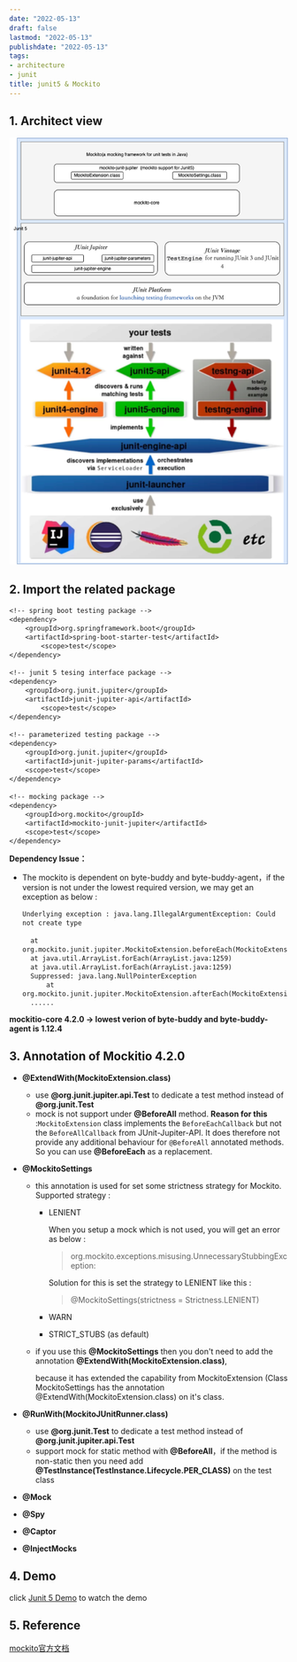 ```yaml
---
date: "2022-05-13"
draft: false
lastmod: "2022-05-13"
publishdate: "2022-05-13"
tags:
- architecture
- junit
title: junit5 & Mockito
---
```


## 1. Architect view

![junit5.png](../picture/junit5.png)

## 2. Import the related package

```
<!-- spring boot testing package -->
<dependency>
    <groupId>org.springframework.boot</groupId>
    <artifactId>spring-boot-starter-test</artifactId>
		<scope>test</scope>
</dependency>

<!-- junit 5 tesing interface package -->
<dependency>
    <groupId>org.junit.jupiter</groupId>
    <artifactId>junit-jupiter-api</artifactId>
		<scope>test</scope>
</dependency>

<!-- parameterized testing package -->
<dependency>
    <groupId>org.junit.jupiter</groupId>
    <artifactId>junit-jupiter-params</artifactId>
    <scope>test</scope>
</dependency>

<!-- mocking package -->
<dependency>
    <groupId>org.mockito</groupId>
    <artifactId>mockito-junit-jupiter</artifactId>
    <scope>test</scope>
</dependency>
```

**Dependency Issue：**

* The mockito is dependent on byte-buddy and byte-buddy-agent，if the version is not under the lowest required version, we may get an exception as below : 

  ```
  Underlying exception : java.lang.IllegalArgumentException: Could not create type
  
  	at org.mockito.junit.jupiter.MockitoExtension.beforeEach(MockitoExtension.java:153)
  	at java.util.ArrayList.forEach(ArrayList.java:1259)
  	at java.util.ArrayList.forEach(ArrayList.java:1259)
  	Suppressed: java.lang.NullPointerException
  		at org.mockito.junit.jupiter.MockitoExtension.afterEach(MockitoExtension.java:184)
  	......
  ```

  

**mockitio-core 4.2.0  -> lowest verion of byte-buddy and byte-buddy-agent is 1.12.4**

## 3. Annotation of Mockitio 4.2.0

* **@ExtendWith(MockitoExtension.class)**
  * use **@org.junit.jupiter.api.Test** to dedicate a test method instead of  **@org.junit.Test**
  * mock is not support under **@BeforeAll** method. **Reason for this** :`MockitoExtension` class implements the `BeforeEachCallback` but not the `BeforeAllCallback` from JUnit-Jupiter-API. It does therefore not provide any additional behaviour for `@BeforeAll` annotated methods. So  you can use **@BeforeEach** as a replacement.

* **@MockitoSettings** 

  * this annotation is used for set some strictness strategy for Mockito. Supported strategy :

    * LENIENT

      When you setup a mock which is not used, you will get an error as below :

      > org.mockito.exceptions.misusing.UnnecessaryStubbingException:

      Solution for this is set the strategy to LENIENT like this :

      > @MockitoSettings(strictness = Strictness.LENIENT)

    * WARN

    * STRICT_STUBS (as default)

  * if you use this **@MockitoSettings** then you don't need to add the annotation **@ExtendWith(MockitoExtension.class)**, 

    because it has extended the capability from MockitoExtension (Class MockitoSettings has the annotation @ExtendWith(MockitoExtension.class) on it's class.

* **@RunWith(MockitoJUnitRunner.class)**
  * use **@org.junit.Test** to dedicate a test method instead of  **@org.junit.jupiter.api.Test**
  * support mock for static method with **@BeforeAll**，if the method is non-static then you need add  **@TestInstance(TestInstance.Lifecycle.PER_CLASS)** on the test class
  
* **@Mock**

* **@Spy**

* **@Captor**

* **@InjectMocks**

## 4. Demo

click [Junit 5 Demo](https://github.com/leon-fly/junit5-demo) to watch the demo

## 5. Reference

[mockito官方文档](https://github.com/mockito/mockito/wiki)



